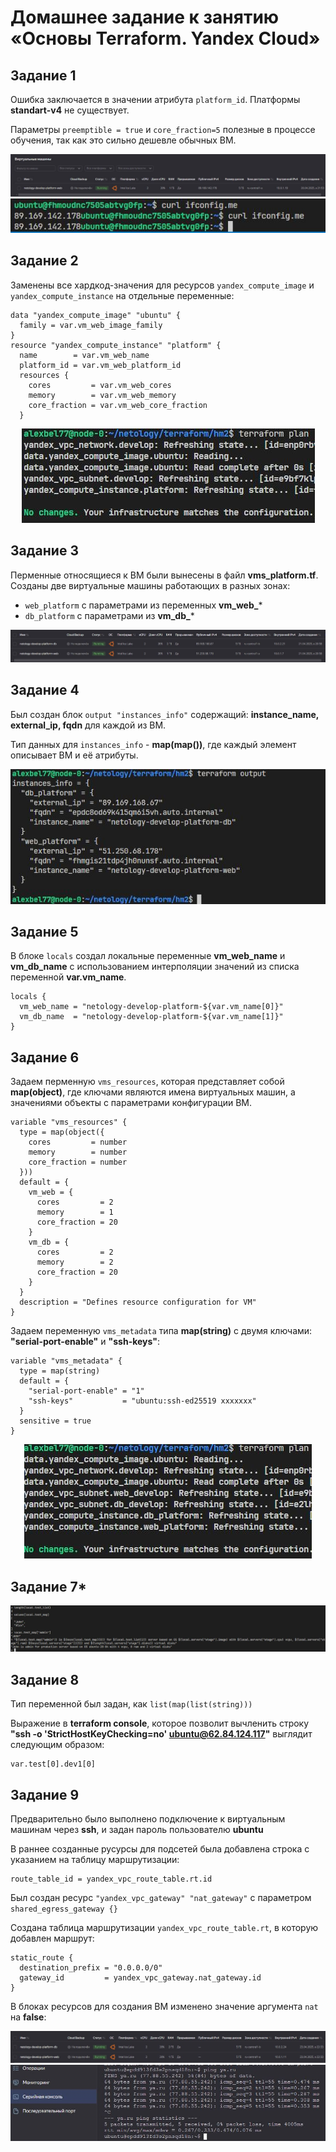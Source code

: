 # Домашнее задание к занятию «Основы Terraform. Yandex Cloud»

## Задание 1

Ошибка заключается в значении атрибута `platform_id`. Платформы **standart-v4** не существует.

Параметры `preemptible = true` и `core_fraction=5` полезные в процессе обучения, так как это сильно дешевле обычных ВМ.

<center>
  <img src="img/ya-cloud-t1.JPG">
</center>

<center>
  <img src="img/ssh-vm-t1.JPG">
</center>

## Задание 2 

Заменены все хардкод-значения для ресурсов `yandex_compute_image` и `yandex_compute_instance` на отдельные переменные:

```hcl
data "yandex_compute_image" "ubuntu" {
  family = var.vm_web_image_family
}
resource "yandex_compute_instance" "platform" {
  name        = var.vm_web_name
  platform_id = var.vm_web_platform_id
  resources {
    cores         = var.vm_web_cores
    memory        = var.vm_web_memory
    core_fraction = var.vm_web_core_fraction
  }
```

<center>
  <img src="img/terraform-plan-t2.JPG">
</center>

## Задание 3 

Перменные относящиеся к ВМ были вынесены в файл **vms_platform.tf**.
Созданы две виртуальные машины работающих в разных зонах:

- `web_platform` с параметрами из переменных **vm_web_***
- `db_platform` с параметрами из **vm_db_***

<center>
  <img src="img/yc-t3.JPG">
</center>

## Задание 4 

Был создан блок `output "instances_info"` содержащий: **instance_name, external_ip, fqdn** для каждой из ВМ.

Тип данных для `instances_info` - **map(map())**, где каждый элемент описывает ВМ и её атрибуты.

<center>
  <img src="img/terraform-out-t4.JPG">
</center>

## Задание 5

В блоке `locals` создал локальные переменные **vm_web_name** и **vm_db_name** с использованием интерполяции значений из списка переменной **var.vm_name**.

```hcl
locals {
  vm_web_name = "netology-develop-platform-${var.vm_name[0]}"
  vm_db_name  = "netology-develop-platform-${var.vm_name[1]}"
}
```

## Задание 6

Задаем перменную `vms_resources`, которая представляет собой **map(object)**, где ключами являются имена виртуальных машин, а значениями объекты с параметрами конфигурации ВМ.

```hcl
variable "vms_resources" {
  type = map(object({
    cores         = number
    memory        = number
    core_fraction = number
  }))
  default = {
    vm_web = {
      cores         = 2
      memory        = 1
      core_fraction = 20
    }
    vm_db = {
      cores         = 2
      memory        = 2
      core_fraction = 20
    }
  }
  description = "Defines resource configuration for VM"
}
```

Задаем переменную `vms_metadata` типа **map(string)** с двумя ключами: **"serial-port-enable"** и **"ssh-keys"**:

```hcl
variable "vms_metadata" {
  type = map(string)
  default = {
    "serial-port-enable" = "1"
    "ssh-keys"           = "ubuntu:ssh-ed25519 xxxxxxx"
  }
  sensitive = true
}
```

<center>
  <img src="img/ter-plan-t6.JPG">
</center>

## Задание 7*

<center>
  <img src="img/interpolation-t7.JPG">
</center>

## Задание 8

Тип переменной был задан, как `list(map(list(string)))`

Выражение в **terraform console**, которое позволит вычленить строку **"ssh -o 'StrictHostKeyChecking=no' ubuntu@62.84.124.117"** выглядит следующим образом:

```hcl
var.test[0].dev1[0]
```

## Задание 9

Предварительно было выполнено подключение к виртуальным машинам через **ssh**, и задан пароль пользователю **ubuntu**

В раннее созданные русурсы для подсетей была добавлена строка c указанием на таблицу маршрутизации:

```hcl
route_table_id = yandex_vpc_route_table.rt.id
```

Был создан ресурс `"yandex_vpc_gateway" "nat_gateway"` c параметром `shared_egress_gateway {}`

Создана таблица маршрутизации `yandex_vpc_route_table.rt`, в которую добавлен маршрут:

```hcl
static_route {
  destination_prefix = "0.0.0.0/0"
  gateway_id         = yandex_vpc_gateway.nat_gateway.id
}
```

В блоках ресурсов для создания ВМ изменено значение аргумента `nat` на **false**:

<center>
  <img src="img/nat-gateway-t9.JPG">
</center>

<center>
  <img src="img/serial-console-t9.JPG">
</center>